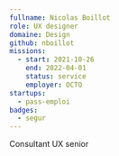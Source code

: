 ```yaml
---
fullname: Nicolas Boillot
role: UX designer
domaine: Design
github: nboillot
missions:
  - start: 2021-10-26
    end: 2022-04-01
    status: service
    employer: OCTO
startups:
  - pass-emploi
badges:
  - segur
---
```


Consultant UX senior

